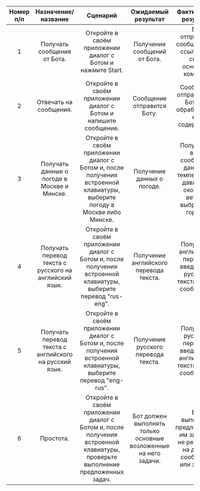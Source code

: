 | Номер п/п | Назначение/название | Сценарий | Ожидаемый результат | Фактический результат | Оценка | 
| :------: | :------: | :------: | :------: | :------: | :------: |
| 1 | Получать сообщения от Бота. | Откройте в своём приложении диалог с Ботом и нажмите Start. | Получение сообщений от Бота. | Бот отправляет сообщение со ссылкой на свою основную команду. | Тест пройден. |
| 2 | Отвечать на сообщения. | Откройте в своём приложении диалог с Ботом и напишите сообщение. | Сообщение отправится Боту. | Сообщение отправляется Боту, он обрабатывает его содержание. | Тест пройден. |
| 3 | Получать данные о погоде в Москве и Минске. |  Откройте в своём приложении диалог с Ботом и, после получения встроенной клавиатуры, выберите погоду в Москве либо Минске. | Получение данных о погоде. | Получние в виде сообщений данных о температуре, давлении, скорости ветра в выбранном городе. | Тест пройден. |
| 4 | Получать перевод текста с русского на английский язык. | Откройте в своём приложении диалог с Ботом и, после получения встроенной клавиатуры, выберите перевод "rus-eng". | Получение английского перевода текста. | Получение английского перевода введённого русского текста в виде сообщения. | Тест пройден. |
| 5 | Получать перевод текста с английского на русский язык. | Откройте в своём приложении диалог с Ботом и, после получения встроенной клавиатуры, выберите перевод "eng-rus".  | Получение русского перевода текста. | Получение русского перевода введённого английского текста в виде сообщения. | Тест пройден. |
| 6 | Простота. | Откройте в своём приложении диалог с Ботом и, после получения встроенной клавиатуры, проверьте выполнение предложенных задач.  | Бот должен выполнять только основные возложенные на него задачи. | Бот выполняет предлагаемые им задачи и не реагирует на другие сообщения или задачи. | Тест пройден. |
